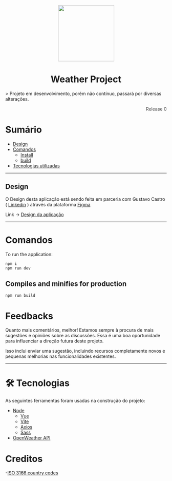 <p align="center">
    <img src="public/favicon.ico" width="175">
</p>
<h1 align="center">Weather Project</h1>
<description>
> Projeto em desenvolvimento, porém não contínuo, passará por diversas alterações. 

<br>

</description>
<p style="color:#404040;" align="end">Release 0</p>
<hr\>

# Sumário

- [Design](#design)
- [Comandos](#install)
  - [Install](#install)
  - [build](#build)
- [Tecnologias utilizadas](#tecnologias)
  <!-- [License](#license) -->

<hr>
<div id="design"\>


## Design

O Design desta aplicação está sendo feita em parceria com Gustavo Castro ( [Linkedin](https://www.linkedin.com/in/gustavo-de-castro-lazzaretti-porto-3307b2240/) ) através da plataforma [Figma](https://www.figma.com/)


Link → [Design da aplicação](https://www.figma.com/file/tBHrIuL4AcTC30Sxudh5kj/Portif%C3%B3lio?node-id=0%3A1&t=H7e14Qccoad6Sjg8-1)

<hr>

<div id="install"\>

# Comandos

To run the application:

```node
npm i
npm run dev
```

<div id="build"\>

## Compiles and minifies for production

```node
npm run build
```

# Feedbacks

Quanto mais comentários, melhor! Estamos sempre à procura de mais sugestões e opiniões sobre as discussões. Essa é uma boa oportunidade para influenciar a direção futura deste projeto.

Isso inclui enviar uma sugestão, incluindo recursos completamente novos e pequenas melhorias nas funcionalidades existentes.

---
<div id="tecnologias"\>

# 🛠 Tecnologias

As seguintes ferramentas foram usadas na construção do projeto:
<br>

- [Node](https://nodejs.org/en/)
  - [Vue](https://vuejs.org/)
  - [Vite](https://vitejs.dev/)
  - [Axios](https://axios-http.com/ptbr/docs/intro)
  - [Sass](https://sass-lang.com/)
- [OpenWeather API](https://openweathermap.org/)

# Creditos

-[ISO 3166 country codes](https://github.com/lukes/ISO-3166-Countries-with-Regional-Codes)
